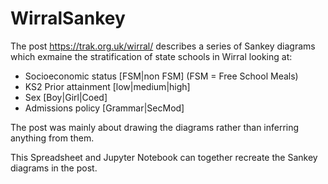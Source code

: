 # WirralSankey

The  post https://trak.org.uk/wirral/ describes a series of Sankey diagrams which exmaine the stratification of state schools in Wirral looking at: 
- Socioeconomic status [FSM|non FSM] (FSM = Free School Meals)
- KS2 Prior attainment [low|medium|high]
- Sex [Boy|Girl|Coed]
- Admissions policy [Grammar|SecMod]

The post was mainly about drawing the diagrams rather than inferring anything from them. 

This Spreadsheet and Jupyter Notebook can together recreate the Sankey diagrams in the post. 
